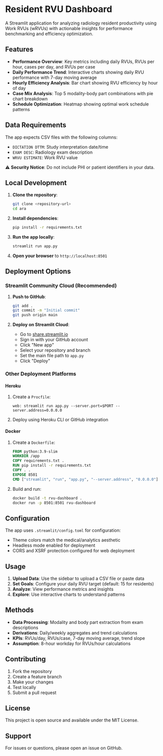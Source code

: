 # Resident RVU Dashboard

A Streamlit application for analyzing radiology resident productivity using Work RVUs (wRVUs) with actionable insights for performance benchmarking and efficiency optimization.

## Features

- **Performance Overview**: Key metrics including daily RVUs, RVUs per hour, cases per day, and RVUs per case
- **Daily Performance Trend**: Interactive charts showing daily RVU performance with 7-day moving average
- **Hourly Efficiency Analysis**: Bar chart showing RVU efficiency by hour of day
- **Case Mix Analysis**: Top 5 modality-body part combinations with pie chart breakdown
- **Schedule Optimization**: Heatmap showing optimal work schedule patterns

## Data Requirements

The app expects CSV files with the following columns:
- `DICTATION DTTM`: Study interpretation date/time
- `EXAM DESC`: Radiology exam description
- `WRVU ESTIMATE`: Work RVU value

⚠️ **Security Notice**: Do not include PHI or patient identifiers in your data.

## Local Development

1. **Clone the repository**:
   ```bash
   git clone <repository-url>
   cd ara
   ```

2. **Install dependencies**:
   ```bash
   pip install -r requirements.txt
   ```

3. **Run the app locally**:
   ```bash
   streamlit run app.py
   ```

4. **Open your browser** to `http://localhost:8501`

## Deployment Options

### Streamlit Community Cloud (Recommended)

1. **Push to GitHub**:
   ```bash
   git add .
   git commit -m "Initial commit"
   git push origin main
   ```

2. **Deploy on Streamlit Cloud**:
   - Go to [share.streamlit.io](https://share.streamlit.io)
   - Sign in with your GitHub account
   - Click "New app"
   - Select your repository and branch
   - Set the main file path to `app.py`
   - Click "Deploy"

### Other Deployment Platforms

#### Heroku
1. Create a `Procfile`:
   ```
   web: streamlit run app.py --server.port=$PORT --server.address=0.0.0.0
   ```

2. Deploy using Heroku CLI or GitHub integration

#### Docker
1. Create a `Dockerfile`:
   ```dockerfile
   FROM python:3.9-slim
   WORKDIR /app
   COPY requirements.txt .
   RUN pip install -r requirements.txt
   COPY . .
   EXPOSE 8501
   CMD ["streamlit", "run", "app.py", "--server.address", "0.0.0.0"]
   ```

2. Build and run:
   ```bash
   docker build -t rvu-dashboard .
   docker run -p 8501:8501 rvu-dashboard
   ```

## Configuration

The app uses `.streamlit/config.toml` for configuration:
- Theme colors match the medical/analytics aesthetic
- Headless mode enabled for deployment
- CORS and XSRF protection configured for web deployment

## Usage

1. **Upload Data**: Use the sidebar to upload a CSV file or paste data
2. **Set Goals**: Configure your daily RVU target (default: 15 for residents)
3. **Analyze**: View performance metrics and insights
4. **Explore**: Use interactive charts to understand patterns

## Methods

- **Data Processing**: Modality and body part extraction from exam descriptions
- **Derivations**: Daily/weekly aggregates and trend calculations
- **KPIs**: RVUs/day, RVUs/case, 7-day moving average, trend slope
- **Assumption**: 8-hour workday for RVUs/hour calculations

## Contributing

1. Fork the repository
2. Create a feature branch
3. Make your changes
4. Test locally
5. Submit a pull request

## License

This project is open source and available under the MIT License.

## Support

For issues or questions, please open an issue on GitHub.
